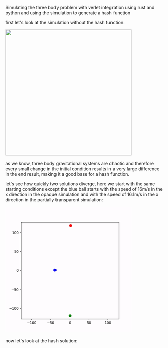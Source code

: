  Simulating the three body problem with verlet integration using rust and python and using the simulation to generate a hash function 

first let's look at the simulation without the hash function:

<img src="https://github.com/YoavNir1999/three-body-hash/blob/main/simulation_example.gif" width="400" height="400"/>

as we know, three body gravitational systems are chaotic and therefore every small change in the initial condition results in a very large difference in the end result, making it a good base for a hash function.

let's see how quickly two solutions diverge, here we start with the same starting conditions except the blue ball starts with the speed of 16m/s in the x direction in the opaque simulation and with the speed of 16.1m/s in the x direction in the partially transparent simulation:

<img src="https://github.com/YoavNir1999/three-body-hash/blob/main/divergence simulation.gif" width="400" height="400"/>

now let's look at the hash solution:
